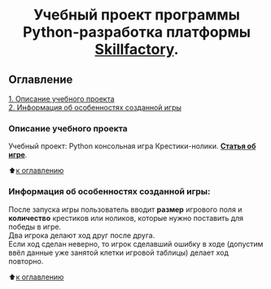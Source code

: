 # <center> Учебный проект программы Python-разработка платформы [Skillfactory](http://skillfactory.ru). </center>

## Оглавление  
[1. Описание учебного проекта](https://github.com/Cherant1976/SF_Python_project_Krestiki_Noliki#Описание-учебного-проекта)   
[2. Информация об особенностях созданной игры](https://github.com/Cherant1976/SF_Python_project_Krestiki_Noliki#Информация-об-особенностях-созданной-игры)  
  

### Описание учебного проекта    
Учебный проект: Python консольная игра Крестики-нолики. [**Cтатья об игре**](https://ru.wikipedia.org/wiki/Крестики-нолики).

:arrow_up:[к оглавлению](https://github.com/Cherant1976/SF_Python_project_Krestiki_Noliki#Оглавление)


### Информация об особенностях созданной игры:
После запуска игры пользователь вводит **размер** игрового поля и **количество** крестиков или ноликов, которые нужно поставить для победы в игре.  
Два игрока делают ход друг после друга.  
Если ход сделан неверно, то игрок сделавший ошибку в ходе (допустим ввёл данные уже занятой клетки игровой таблицы) делает ход повторно.
  
:arrow_up:[к оглавлению](https://github.com/Cherant1976/SF_Python_project_Krestiki_Noliki#Оглавление)